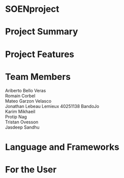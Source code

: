 # SOENproject

# Project Summary

# Project Features 

# Team Members
Ariberto Bello Veras<br>
Romain Corbel<br>
Mateo Garzon Velasco<br>
Jonathan Lebeau Lemieux 40251138 BandoJo<br>
Karim Mikhaeil<br>
Protip Nag<br>
Tristan Ovesson<br>
Jasdeep Sandhu<br>

# Language and Frameworks

# For the User

